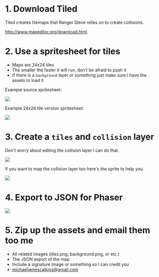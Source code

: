 # 1. Download Tiled

Tiled creates tilemaps that Ranger Steve relies on to create collisions.

http://www.mapeditor.org/download.html

# 2. Use a spritesheet for tiles

- Maps are 24x24 tiles
- The smaller the faster it will run, don't be afraid to push it
- If there is a `background` layer or something just make sure I have the assets to load it

Example source spritesheet:

![](http://i.imgur.com/vl5kzop.png)

Example 24x24 tile version spritesheet:

![](http://i.imgur.com/Gc73ZKA.png)

# 3. Create a `tiles` and `collision` layer

Don't worry about editing the collision layer I can do that.

![](http://i.imgur.com/qwhORB6.png)

If you want to map the collision layer too here's the sprite to help you.

![](http://i.imgur.com/gDjHrVN.png)

# 4. Export to JSON for Phaser

![](http://i.imgur.com/bsqDpWh.png)

# 5. Zip up the assets and email them too me

- All related images (tiles.png, background.png, or etc.)
- The JSON export of the map
- Include a signature image or something so I can credit you
- michaeljamescalkins@gmail.com
